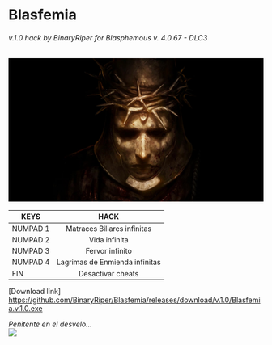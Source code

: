 # Blasfemia  
###### v.1.0 hack by BinaryRiper for Blasphemous v. 4.0.67 - DLC3     

<img src="https://github.com/BinaryRiper/Blasfemia/blob/main/media/blasphemous.jpg">  

| KEYS  | HACK |
| -------- |:--------:|
|NUMPAD 1 | Matraces Biliares infinitas
|NUMPAD 2 | Vida infinita
|NUMPAD 3 | Fervor infinito
|NUMPAD 4 | Lagrimas de Enmienda infinitas
|FIN | Desactivar cheats

[Download link] <https://github.com/BinaryRiper/Blasfemia/releases/download/v.1.0/Blasfemia.v.1.0.exe>

*Penitente en el desvelo...*  
<img src="https://github.com/BinaryRiper/Blasfemia/blob/main/media/abjuration.gif">
